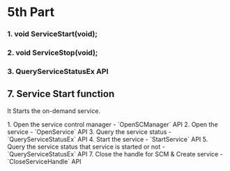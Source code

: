 # 5th Part 
### 1. void ServiceStart(void);  
### 2. void ServiceStop(void);  
### 3. QueryServiceStatusEx API   

## 7. Service Start function   
It Starts the on-demand service. 

<Programming Steps for ServiceStart function>  
1. Open the service control manager - `OpenSCManager` API  
2. Open the service - `OpenService` API  
3. Query the service status - `QueryServiceStatusEx` API  
4. Start the service - `StartService` API  
5. Query the service status that service is started or not - `QueryServiceStatusEx` API  
7. Close the handle for SCM & Create service - `CloseServiceHandle` API  



